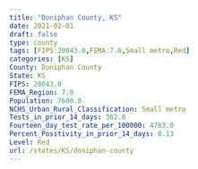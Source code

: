```yaml
---
title: "Doniphan County, KS"
date: 2021-02-01
draft: false
type: county
tags: [FIPS:20043.0,FEMA:7.0,Small metro,Red]
categories: [KS]
County: Doniphan County
State: KS
FIPS: 20043.0
FEMA_Region: 7.0
Population: 7600.0
NCHS_Urban_Rural_Classification: Small metro
Tests_in_prior_14_days: 362.0
Fourteen_day_test_rate_per_100000: 4763.0
Percent_Positivity_in_prior_14_days: 0.13
Level: Red
url: /states/KS/doniphan-county
---
```



